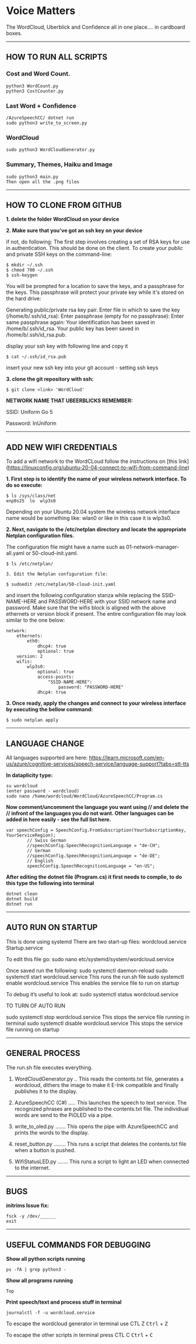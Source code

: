 # Voice Matters
The WordCloud, Uberblick and Confidence all in one place.... in cardboard boxes.
 
  ******************************************************************************
## HOW TO RUN ALL SCRIPTS

### Cost and Word Count.
	python3 WordCount.py
	python3 CostCounter.py

### Last Word + Confidence
   	/AzureSpeechCC/ dotnet run
   	sudo python3 write_to_screen.py

### WordCloud
   	sudo python3 WordCloudGenerator.py

### Summary, Themes, Haiku and Image
	sudo python3 main.py
   	Then open all the .png files 

  ******************************************************************************
## HOW TO CLONE FROM GITHUB

**1. delete the folder WordCloud on your device**

**2. Make sure that you've got an ssh key on your device**

if not, do following:
The first step involves creating a set of RSA keys for use in authentication.
This should be done on the client.
To create your public and private SSH keys on the command-line:
```
$ mkdir ~/.ssh
$ chmod 700 ~/.ssh
$ ssh-keygen
```
You will be prompted for a location to save the keys, and a passphrase for the keys. This passphrase will protect your private key while it's stored on the hard drive:

Generating public/private rsa key pair.
Enter file in which to save the key (/home/b/.ssh/id_rsa):
Enter passphrase (empty for no passphrase):
Enter same passphrase again:
Your identification has been saved in /home/b/.ssh/id_rsa.
Your public key has been saved in /home/b/.ssh/id_rsa.pub.

display your ssh key with following line and copy it
```
$ cat ~/.ssh/id_rsa.pub
```
insert your new ssh key into your git account - setting ssh keys

**3. clone the git repository with ssh:**
```
$ git clone <link> 'WordCloud'
```

**NETWORK NAME THAT UBEERBLICKS REMEMBER:**

SSID: Uniform Go 5

Password: InUniform

  ******************************************************************************
## ADD NEW WIFI CREDENTIALS

To add a wifi network to the WordCLoud follow the instructions on [this link] (https://linuxconfig.org/ubuntu-20-04-connect-to-wifi-from-command-line)


**1. First step is to identify the name of your wireless network interface. To do so execute:**

```
$ ls /sys/class/net
enp0s25  lo  wlp3s0
```

Depending on your Ubuntu 20.04 system the wireless network interface name would be something like: wlan0 or like in this case it is wlp3s0.

**2. Next, navigate to the /etc/netplan directory and locate the appropriate Netplan configuration files.**

The configuration file might have a name such as 01-network-manager-all.yaml or 50-cloud-init.yaml.
   
```
$ ls /etc/netplan/

3. Edit the Netplan configuration file:
   
$ sudoedit /etc/netplan/50-cloud-init.yaml
```

and insert the following configuration stanza while replacing the SSID-NAME-HERE and PASSWORD-HERE with your SSID network name and password. Make sure that the wifis block is aligned with the above ethernets or version block if present. The entire configuration file may look similar to the one below:

```
network:
    ethernets:
        eth0:
            dhcp4: true
            optional: true
    version: 2
    wifis:
        wlp3s0:
            optional: true
            access-points:
                "SSID-NAME-HERE":
                    password: "PASSWORD-HERE"
            dhcp4: true
```

**3. Once ready, apply the changes and connect to your wireless interface by executing the bellow command:**

```
$ sudo netplan apply
```

 ******************************************************************************
## LANGUAGE CHANGE

All languages supported are here: https://learn.microsoft.com/en-us/azure/cognitive-services/speech-service/language-support?tabs=stt-tts

**In dataplicity type:**
```
su wordcloud
(enter password - wordcloud)
sudo nano /home/wordcloud/WordCloud/AzureSpeechCC/Program.cs
```

**Now comment/uncomment the language you want using // and delete the // infront of the languages you do not want. Other languages can be added in here easily - see the full list here.**

```
var speechConfig = SpeechConfig.FromSubscription(YourSubscriptionKey, YourServiceRegion);
        // Swiss German
        //speechConfig.SpeechRecognitionLanguage = "de-CH";
        // German
        //speechConfig.SpeechRecognitionLanguage = "de-DE";
        // English
        speechConfig.SpeechRecognitionLanguage = "en-US";

```

**After editing the dotnet file (Program.cs) it first needs to complie, to do this type the following into terminal**
```
dotnet clean
dotnet build
dotnet run
```
 ******************************************************************************
 ## AUTO RUN ON STARTUP
 
 This is done using systemd
There are two start-up files:
wordcloud.service
Startup.service

 To edit this file go:
 sudo nano etc/systemd/system/wordcloud.service
 
 Once saved run the following:
 sudo systemctl daemon-reload
 sudo systemctl start wordcloud.service		This runs the run.sh file
 sudo systemctl enable wordcloud.service	This enables the service file to run on startup


To debug it’s useful to look at:
 sudo systemctl status wordcloud.service

		
 
 TO TURN OF AUTO RUN
 
 sudo systemctl stop wordcloud.service		This stops the service file running in terminal
 sudo systemctl disable wordcloud.service	This stops the service file running on startup
 

 ******************************************************************************
## GENERAL PROCESS

The run.sh file executes everything.
1. WordCloudGenerator.py .. This reads the contents.txt file, generates a wordcloud, dithers the image to make it E-Ink compatible and finally publishes it to the display.

2. AzureSpeechCC (C#) ..... This launches the speech to text service. The recognized phrases are published to the contents.txt file. The individiual words are send to the PiOLED via a pipe.

3. write_to_oled.py ....... This opens the pipe with AzureSpeechCC and prints the words to the display.

4. reset_button.py ........ This runs a script that deletes the contents.txt file when a button is pushed.
   
5. WifiStatusLED.py ....... This runs a script to light an LED when connected to the internet.


******************************************************************************
## BUGS

**initrims Issue fix:**

```
fsck -y /dev/______
exit
```

 ******************************************************************************
## USEFUL COMMANDS FOR DEBUGGING

**Show all python scripts running**
```
ps -fA | grep python3 - 		
```
**Show all programs running**
```
Top
```
**Print speech/text and process stuff in terminal**
```					
journalctl -f -u wordcloud.service	
```

To escape the wordcloud generator in terminal use CTL Z
<kbd>Ctrl</kbd> + <kbd>Z</kbd>

To escape the other scripts in terminal press CTL C
<kbd>Ctrl</kbd> + <kbd>C</kbd>
